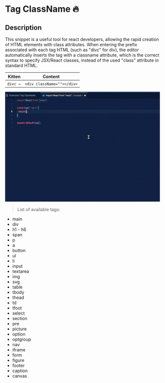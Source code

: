 # Tag ClassName 🔥

## Description

This snippet is a useful tool for
react developers, allowing the rapid creation of HTML elements with class
attributes. When entering the prefix associated with each tag HTML (such as
"divc" for div), the editor automatically inserts the tag with a classname
attribute, which is the correct syntax to specify JSX/React classes, instead of
the used "class" attribute in standard HTML.

|   Kitten | Content                    |
| -------: | -------------------------- |
| `divc →` | `<div className=""></div>` |

![tagc](/assets/tagc.gif)

> List of available tags:

- main
- div
- h1 - h6
- span
- p
- a
- button
- ul
- li
- input
- textarea
- img
- svg
- table
- tbody
- thead
- td
- tfoot
- select
- section
- pre
- picture
- option
- optgroup
- nav
- iframe
- form
- figure
- footer
- caption
- canvas
